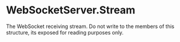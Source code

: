 # WebSocketServer.Stream

The WebSocket receiving stream. Do not write to the members of this structure, its exposed for reading purposes only.

